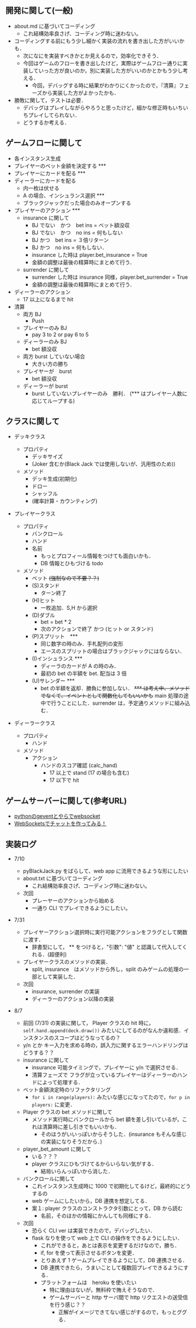 ## 開発に関して(一般)
- about.md に基づいてコーディング
    - これ結構効率良さげ、コーディング時に迷わない。
- コーディングする前にもう少し細かく実装の流れを書き出した方がいいかも．
    - 次になにを実装すべきかとか見えるので，効率化できそう．
    - 今回はゲームのフローを書き出したけど，実際はゲームフロー通りに実装していった方が良いのか，別に実装した方がいいのかとかもう少し考える．
        - 今回，デバッグする時に結果がわかりにくかったので，『清算』フェーズから実装した方がよかったかも．
- 勝敗に関して，テストは必要．
    - デバッグはプレイしながらやろうと思ったけど，細かな修正時もいちいちプレイしてられない．
    - どうするか考える．

## ゲームフローに関して
- 各インスタンス生成
- プレイヤーのベット金額を決定する ***
- プレイヤーにカードを配る ***
- ディーラーにカードを配る
    - 内一枚は伏せる
    - A の場合、インシュランス選択 ***
    - ブラックジャックだった場合のみオープンする
- プレイヤーのアクション ***
    - insurance に関して
        - BJ でない　かつ　bet ins = ベット額没収
        - BJ でない　かつ　no ins = 何もしない
        - BJ かつ　bet ins = ３倍リターン
        - BJ かつ　no ins = 何もしない．
        - insurance した時は player.bet_insurance = True
        - 金額の調整は最後の精算時にまとめて行う．
    - surrender に関して
        - surrender した時は insurance 同様，player.bet_surrender = True
        - 金額の調整は最後の精算時にまとめて行う．
- ディーラーのアクション
    - 17 以上になるまで hit
- 清算
    - 両方 BJ
        - Push
    - プレイヤーのみ BJ
        - pay 3 to 2 or pay 6 to 5
    - ディーラーのみ BJ
        - bet 額没収
    - 両方 burst していない場合
        - 大きい方の勝ち
    - プレイヤーが　burst
        - bet 額没収
    - ディーラーが burst
        - burst していないプレイヤーのみ　勝利．
(*** はプレイヤー人数に応じてループする)

## クラスに関して
- デッキクラス
    - プロパティ
        - デッキサイズ
        - (Joker 含むか(Black Jack では使用しないが、汎用性のため))
    - メソッド
        - デッキ生成(初期化)
        - ドロー
        - シャッフル
        - (確率計算・カウンティング)

- プレイヤークラス
    - プロパティ
        - バンクロール
        - ハンド
        - 名前
            - もっとプロフィール情報をつけても面白いかも．
            - DB 情報とひもづける todo
    - メソッド
        - ベット ~~(強制なので不要？？)~~
        - (S)スタンド
            - ターン終了
        - (H)ヒット
            - 一枚追加．S,H から選択
        - (D)ダブル
            - bet = bet * 2
            - 次のアクションで終了 かつ (ヒット or スタンド)
        - (P)スプリット　***
            - 同じ数字の時のみ．手札配列の変形
            - エースのスプリットの場合はブラックジャックにはならない．
        - (I)インシュランス ***
            - ディーラのカードが A の時のみ．
            - 最初の bet の半額を bet. 配当は 3 倍
        - (U)サレンダー ***
            - bet の半額を返却．勝負に参加しない．
        ~~*** は考え中、メソッドでなくて、イベントとして関数化してもいいかも~~
        main 処理の途中で行うことにした．surrender は，予定通りメソッドに組み込む．

- ディーラークラス
    - プロパティ
        - ハンド
    - メソッド
        - アクション
            - ハンドのスコア確認 (calc_hand)
                - 17 以上で stand (17 の場合も含む)
                - 17 以下で hit 
        
## ゲームサーバーに関して(参考URL)
- [pythonのgeventとやらでwebsocket](https://blanktar.jp/blog/2014/05/python-gevent-websocket)
- [WebSocketsでチャットを作ってみる！](http://python.matrix.jp/pages/web/chat_sample.html)

## 実装ログ
- 7/10
    - pyBlackJack.py をばらして、web app に流用できるような形にしたい
    - about.txt に基づいてコーディング
        - これ結構効率良さげ、コーディング時に迷わない。
    - 次回
        - プレーヤーのアクションから始める
        - 一通り CLI でプレイできるようにしたい。

- 7/31
    - プレイヤーアクション選択時に実行可能アクションをフラグとして関数に渡す． 
        - 辞書型にして， ** をつけると，"引数": "値" と認識して代入してくれる．(超便利)
    - プレイヤークラスのメソッドの実装．
        - split, insurance　はメソッドから外し，split のみゲームの処理の一部として実装した．
    - 次回
        - insurance, surrender の実装
        - ディーラーのアクション以降の実装

- 8/7
    - 前回 (7/31) の実装に関して， Player クラスの hit 時に， ```self.hand.append(deck.draw())``` みたいにしてるのがなんか違和感．インスタンスのスコープはどうなってるの？
    - y/n とか キー入力を求める時の，誤入力に関するエラーハンドリングはどうする？？
    - insurance に関して
        - insurance 可能タイミングで，プレイヤーに y/n で選択させる．
        - 清算フェーズで フラグが立っているプレイヤーはディーラーのハンドによって処理する．
    - ベット金額決定時のリファクタリング
        - ```for i in range(players):``` みたいな感じになってたので，```for p in players:``` に変更．
    - Player クラスの bet メソッドに関して
        - メソッド実行時にバンクロールから bet 額を差し引いているが，これは清算時に差し引きでもいいかも．
            - そのほうがいいっぽいからそうした．(insurance もそんな感じの実装になりそうだから．)
    - player_bet_amount に関して
        - いる？？？
        - player クラスにひもづけてるからいらない気がする．
            - 結局いらんっぽいから消した．
    - バンクロールに関して
        - これインスタンス生成時に 1000 で初期化してるけど，最終的にどうするの
        - web ゲームにしたいから，DB 連携を想定してる．
        - 案１: player クラスのコンストラクタ引数にとって，DB から読む
            - 名前，そのほかの情報にかんしても同様にする．
    - 次回
        - 恐らく CLI ver は実装できたので，デバッグしたい．
        - flask なりを使って web 上で CLI の操作をできるようにしたい．
            - これができると，あとは表示を変更するだけなので，勝ち．
            - if, for を使って表示させるボタンを変更．
            - とりあえず 1 ゲームプレイできるようにして，DB 連携させる．
            - DB 連携できたら，うまいことして複数回プレイできるようにする．
            - プラットフォームは　heroku を使いたい
                - 特に理由はないが，無料枠で賄えそうなので．
                - ゲームサーバーと http サーバ間で http リクエストの送受信を行う感じ？？
                    - 正解がイメージできてない感じがするので，もっとググる．